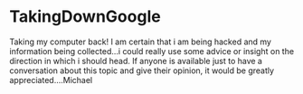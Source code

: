 # TakingDownGoogle
Taking my computer back!
I am certain that i am being hacked and my information being collected...i could really use some advice or insight on the direction in which i should head. If anyone is available just to have a conversation about this topic and give their opinion, it would be greatly appreciated....Michael
